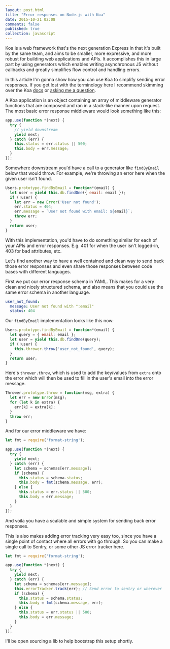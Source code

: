 ```yaml
---
layout: post.html
title: "Error responses on Node.js with Koa"
date: 2015-10-21 02:08
comments: false
published: true
collection: javascript
---
```


Koa is a web framework that's the next generation Express in that it's built by
the same team, and aims to be smaller, more expressive, and more robust for
building web applications and APIs. It accomplishes this in large part by
using generators which enables writing asynchronous JS without callbacks and
greatly simplifies flow control and handling errors.

In this article I'm gonna show how you can use Koa to simplify sending error
responses. If you get lost with the
terminology here I recommend skimming over the Koa [docs](http://koajs.com/) or
[asking me a question](https://twitter.com/travisjeffery).

A Koa application is an object containing an array of middleware generator
functions that are composed and ran in a stack-like manner upon request. The
most basic error response middleware would look something like this:

``` js
app.use(function *(next) {
  try {
    // yield downstream
    yield next;
  } catch (err) {
    this.status = err.status || 500;
    this.body = err.message;
  }
});
```

Somewhere downstream you'd have a call to a generator like `findByEmail` below that would
throw. For example, we're throwing an error here when the given user isn't found.

``` js
Users.prototype.findByEmail = function*(email) {
  let user = yield this.db.findOne({ email: email });
  if (!user) {
    let err = new Error('User not found');
    err.status = 404;
    err.message = `User not found with email: ${email}`;
    throw err;
  }
  return user;
}
```

With this implementation, you'd have to do something similar for each of your
APIs and error responses. E.g. 401 for when the user isn't logged-in, 403 for
bad attributes, etc.

Let's find another way to have a well contained and clean way to send back those
error responses and even share those responses between code bases with different
languages.

First we put our error response schema in YAML. This makes for a very clean and
nicely structured schema, and also means that you could use the same error
schema in another language.

``` yaml
user_not_found:
  message: User not found with ":email"
  status: 404
```

Our `findByEmail` implementation looks like this now:

``` js
Users.prototype.findByEmail = function*(email) {
  let query = { email: email };
  let user = yield this.db.findOne(query);
  if (!user) {
    this.thrower.throw('user_not_found', query);
  }
  return user;
}
```

Here's `thrower.throw`, which is used to add the key/values from `extra` onto
the error which will then be used to fill in the user's email into the error
message.

``` js
Thrower.prototype.throw = function(msg, extra) {
  let err = new Error(msg);
  for (let k in extra) {
    err[k] = extra[k];
  }
  throw err;
}
```

And for our error middleware we have:

``` js
let fmt = require('format-string');

app.use(function *(next) {
  try {
    yield next;
  } catch (err) {
    let schema = schemas[err.message];
    if (schema) {
      this.status = schema.status;
      this.body = fmt(schema.message, err);
    } else {
      this.status = err.status || 500;
      this.body = err.message;
    }
  }
});
```

And voila you have a scalable and simple system for sending back error responses.

This is also makes adding error tracking very easy too, since you have a single
point of contact where all errors with go through. So you can make a single call
to Sentry, or some other JS error tracker here.

``` js
let fmt = require('format-string');

app.use(function *(next) {
  try {
    yield next;
  } catch (err) {
    let schema = schemas[err.message];
    this.errorTracker.track(err); // Send error to sentry or wherever
    if (schema) {
      this.status = schema.status;
      this.body = fmt(schema.message, err);
    } else {
      this.status = err.status || 500;
      this.body = err.message;
    }
  }
});
```

I'll be open sourcing a lib to help bootstrap this setup shortly.
